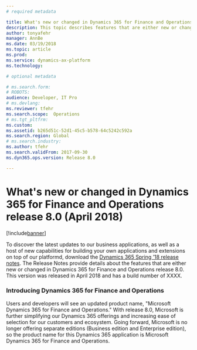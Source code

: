 ```yaml
---
# required metadata

title: What's new or changed in Dynamics 365 for Finance and Operations release 8.0 (April 2018)
description: This topic describes features that are either new or changed in Dynamics 365 for Finance and Operations release 8.0. This version was released in April 2018.
author: tonyafehr
manager: AnnBe
ms.date: 03/19/2018
ms.topic: article
ms.prod: 
ms.service: dynamics-ax-platform
ms.technology: 

# optional metadata

# ms.search.form: 
# ROBOTS: 
audience: Developer, IT Pro
# ms.devlang: 
ms.reviewer: tfehr
ms.search.scope:  Operations
# ms.tgt_pltfrm: 
ms.custom: 
ms.assetid: b265d51c-52d1-45c5-b578-64c5242c592a
ms.search.region: Global
# ms.search.industry: 
ms.author: tfehr
ms.search.validFrom: 2017-09-30 
ms.dyn365.ops.version: Release 8.0

---
```

# What's new or changed in Dynamics 365 for Finance and Operations release 8.0 (April 2018)

[!include[banner](../includes/banner.md)]

To discover the latest updates to our business applications, as well as a host of new capabilities for building your own applications and extensions on top of our platformd, download the [Dynamics 365 Spring ’18 release notes](https://aka.ms/businessappsreleasenotes). The Release Notes provide details about the features that are either new or changed in Dynamics 365 for Finance and Operations release 8.0. This version was released in April 2018 and has a build number of XXXX.

### Introducing Dynamics 365 for Finance and Operations

Users and developers will see an updated product name, "Microsoft Dynamics 365 for Finance and Operations." With release 8.0, Microsoft is further simplifying our Dynamics 365 offerings and increasing ease of selection for our customers and ecosystem. Going forward, Microsoft is no longer offering separate editions (Business edition and Enterprise edition), so the product name for this Dynamics 365 application is Microsoft Dynamics 365 for Finance and Operations.



